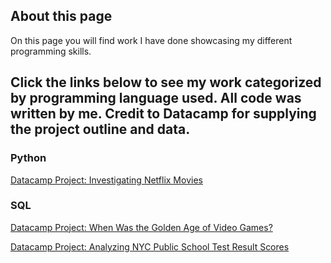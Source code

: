 ## About this page
On this page you will find work I have done showcasing my different programming skills.

## Click the links below to see my work categorized by programming language  used. All code was written by me. Credit to Datacamp for supplying the project outline and data.

### Python
[Datacamp Project: Investigating Netflix Movies](https://rgenselgithub.github.io/Project_Netflix_Movies/)

### SQL
[Datacamp Project: When Was the Golden Age of Video Games?](https://rgenselgithub.github.io/Golden_Age_of_Video_Games/) 

[Datacamp Project: Analyzing NYC Public School Test Result Scores](https://rgenselgithub.github.io/NYC_Public_School_Test_Result_Scores/) 



